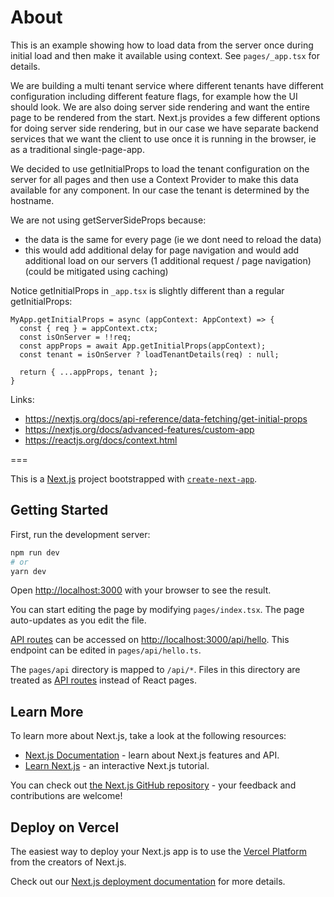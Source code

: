 # About

This is an example showing how to load data from the server once during initial load and then make it available using context. See `pages/_app.tsx` for details.

We are building a multi tenant service where different tenants have different configuration including different feature flags, for example how the UI should look. We are also doing server side rendering and want the entire page to be rendered from the start. Next.js provides a few different options for doing server side rendering, but in our case we have separate backend services that we want the client to use once it is running in the browser, ie as a traditional single-page-app.

We decided to use getInitialProps to load the tenant configuration on the server for all pages and then use a Context Provider to make this data available for any component. In our case the tenant is determined by the hostname.

We are not using getServerSideProps because:

- the data is the same for every page (ie we dont need to reload the data)
- this would add additional delay for page navigation and would add additional load on our servers (1 additional request / page navigation) (could be mitigated using
caching)

Notice getInitialProps in `_app.tsx` is slightly different than a regular getInitialProps:

```
MyApp.getInitialProps = async (appContext: AppContext) => {
  const { req } = appContext.ctx;
  const isOnServer = !!req;
  const appProps = await App.getInitialProps(appContext);
  const tenant = isOnServer ? loadTenantDetails(req) : null;

  return { ...appProps, tenant };
}
```

Links:

- https://nextjs.org/docs/api-reference/data-fetching/get-initial-props
- https://nextjs.org/docs/advanced-features/custom-app
- https://reactjs.org/docs/context.html

===

This is a [Next.js](https://nextjs.org/) project bootstrapped with [`create-next-app`](https://github.com/vercel/next.js/tree/canary/packages/create-next-app).

## Getting Started

First, run the development server:

```bash
npm run dev
# or
yarn dev
```

Open [http://localhost:3000](http://localhost:3000) with your browser to see the result.

You can start editing the page by modifying `pages/index.tsx`. The page auto-updates as you edit the file.

[API routes](https://nextjs.org/docs/api-routes/introduction) can be accessed on [http://localhost:3000/api/hello](http://localhost:3000/api/hello). This endpoint can be edited in `pages/api/hello.ts`.

The `pages/api` directory is mapped to `/api/*`. Files in this directory are treated as [API routes](https://nextjs.org/docs/api-routes/introduction) instead of React pages.

## Learn More

To learn more about Next.js, take a look at the following resources:

- [Next.js Documentation](https://nextjs.org/docs) - learn about Next.js features and API.
- [Learn Next.js](https://nextjs.org/learn) - an interactive Next.js tutorial.

You can check out [the Next.js GitHub repository](https://github.com/vercel/next.js/) - your feedback and contributions are welcome!

## Deploy on Vercel

The easiest way to deploy your Next.js app is to use the [Vercel Platform](https://vercel.com/new?utm_medium=default-template&filter=next.js&utm_source=create-next-app&utm_campaign=create-next-app-readme) from the creators of Next.js.

Check out our [Next.js deployment documentation](https://nextjs.org/docs/deployment) for more details.
